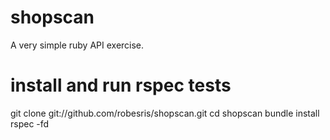 shopscan
========

A very simple ruby API exercise.

install and run rspec tests
===========================

git clone git://github.com/robesris/shopscan.git
cd shopscan
bundle install
rspec -fd
